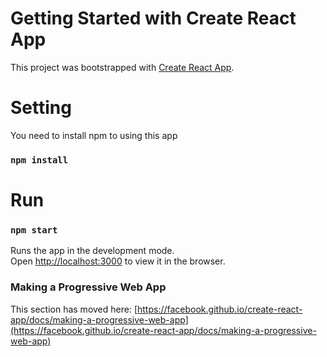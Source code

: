 # Getting Started with Create React App

This project was bootstrapped with [Create React App](https://github.com/facebook/create-react-app).

# Setting

You need to install npm to using this app
### `npm install`

# Run

### `npm start`

Runs the app in the development mode.\
Open [http://localhost:3000](http://localhost:3000) to view it in the browser.

### Making a Progressive Web App

This section has moved here: [https://facebook.github.io/create-react-app/docs/making-a-progressive-web-app](https://facebook.github.io/create-react-app/docs/making-a-progressive-web-app)
